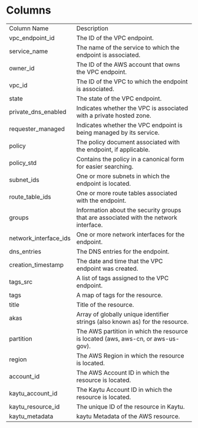 # Columns  

<table>
	<tr><td>Column Name</td><td>Description</td></tr>
	<tr><td>vpc_endpoint_id</td><td>The ID of the VPC endpoint.</td></tr>
	<tr><td>service_name</td><td>The name of the service to which the endpoint is associated.</td></tr>
	<tr><td>owner_id</td><td>The ID of the AWS account that owns the VPC endpoint.</td></tr>
	<tr><td>vpc_id</td><td>The ID of the VPC to which the endpoint is associated.</td></tr>
	<tr><td>state</td><td>The state of the VPC endpoint.</td></tr>
	<tr><td>private_dns_enabled</td><td>Indicates whether the VPC is associated with a private hosted zone.</td></tr>
	<tr><td>requester_managed</td><td>Indicates whether the VPC endpoint is being managed by its service.</td></tr>
	<tr><td>policy</td><td>The policy document associated with the endpoint, if applicable.</td></tr>
	<tr><td>policy_std</td><td>Contains the policy in a canonical form for easier searching.</td></tr>
	<tr><td>subnet_ids</td><td>One or more subnets in which the endpoint is located.</td></tr>
	<tr><td>route_table_ids</td><td>One or more route tables associated with the endpoint.</td></tr>
	<tr><td>groups</td><td>Information about the security groups that are associated with the network interface.</td></tr>
	<tr><td>network_interface_ids</td><td>One or more network interfaces for the endpoint.</td></tr>
	<tr><td>dns_entries</td><td>The DNS entries for the endpoint.</td></tr>
	<tr><td>creation_timestamp</td><td>The date and time that the VPC endpoint was created.</td></tr>
	<tr><td>tags_src</td><td>A list of tags assigned to the VPC endpoint.</td></tr>
	<tr><td>tags</td><td>A map of tags for the resource.</td></tr>
	<tr><td>title</td><td>Title of the resource.</td></tr>
	<tr><td>akas</td><td>Array of globally unique identifier strings (also known as) for the resource.</td></tr>
	<tr><td>partition</td><td>The AWS partition in which the resource is located (aws, aws-cn, or aws-us-gov).</td></tr>
	<tr><td>region</td><td>The AWS Region in which the resource is located.</td></tr>
	<tr><td>account_id</td><td>The AWS Account ID in which the resource is located.</td></tr>
	<tr><td>kaytu_account_id</td><td>The Kaytu Account ID in which the resource is located.</td></tr>
	<tr><td>kaytu_resource_id</td><td>The unique ID of the resource in Kaytu.</td></tr>
	<tr><td>kaytu_metadata</td><td>kaytu Metadata of the AWS resource.</td></tr>
</table>